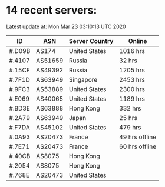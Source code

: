 # 14 recent servers:

Latest update at: Mon Mar 23 03:10:13 UTC 2020

| ID | ASN | Server Country | Online |
| -- | --- | -------------- | ------ |
| #.D09B | AS174 | United States | 1016 hrs |
| #.4107 | AS51659 | Russia | 32 hrs |
| #.15CF | AS49392 | Russia | 1205 hrs |
| #.7F1D | AS63949 | Singapore | 2453 hrs |
| #.9FC3 | AS53889 | United States | 2300 hrs |
| #.E069 | AS40065 | United States | 1189 hrs |
| #.BD3E | AS63888 | Hong Kong | 332 hrs |
| #.2A79 | AS63949 | Japan | 25 hrs |
| #.F7DA | AS45102 | United States | 479 hrs |
| #.0A93 | AS20473 | France | 49 hrs offline |
| #.7E71 | AS20473 | France | 60 hrs offline |
| #.40CB | AS8075 | Hong Kong | |
| #.2054 | AS8075 | Hong Kong | |
| #.768E | AS20473 | United States | |

